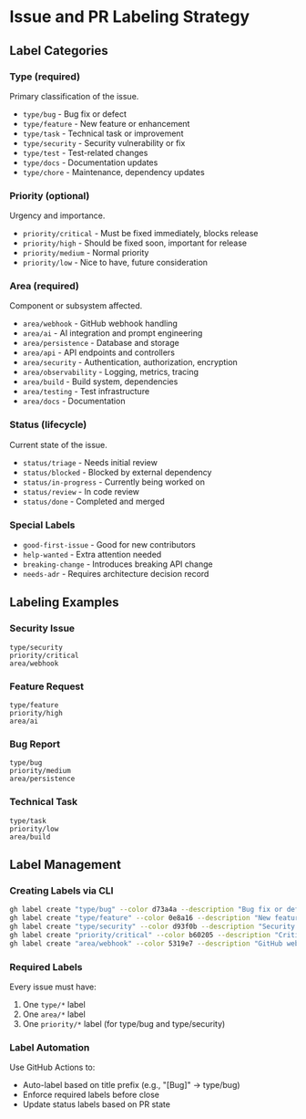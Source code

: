 # Issue and PR Labeling Strategy

## Label Categories

### Type (required)
Primary classification of the issue.

- `type/bug` - Bug fix or defect
- `type/feature` - New feature or enhancement
- `type/task` - Technical task or improvement
- `type/security` - Security vulnerability or fix
- `type/test` - Test-related changes
- `type/docs` - Documentation updates
- `type/chore` - Maintenance, dependency updates

### Priority (optional)
Urgency and importance.

- `priority/critical` - Must be fixed immediately, blocks release
- `priority/high` - Should be fixed soon, important for release
- `priority/medium` - Normal priority
- `priority/low` - Nice to have, future consideration

### Area (required)
Component or subsystem affected.

- `area/webhook` - GitHub webhook handling
- `area/ai` - AI integration and prompt engineering
- `area/persistence` - Database and storage
- `area/api` - API endpoints and controllers
- `area/security` - Authentication, authorization, encryption
- `area/observability` - Logging, metrics, tracing
- `area/build` - Build system, dependencies
- `area/testing` - Test infrastructure
- `area/docs` - Documentation

### Status (lifecycle)
Current state of the issue.

- `status/triage` - Needs initial review
- `status/blocked` - Blocked by external dependency
- `status/in-progress` - Currently being worked on
- `status/review` - In code review
- `status/done` - Completed and merged

### Special Labels

- `good-first-issue` - Good for new contributors
- `help-wanted` - Extra attention needed
- `breaking-change` - Introduces breaking API change
- `needs-adr` - Requires architecture decision record

## Labeling Examples

### Security Issue
```
type/security
priority/critical
area/webhook
```

### Feature Request
```
type/feature
priority/high
area/ai
```

### Bug Report
```
type/bug
priority/medium
area/persistence
```

### Technical Task
```
type/task
priority/low
area/build
```

## Label Management

### Creating Labels via CLI

```bash
gh label create "type/bug" --color d73a4a --description "Bug fix or defect"
gh label create "type/feature" --color 0e8a16 --description "New feature or enhancement"
gh label create "type/security" --color d93f0b --description "Security vulnerability"
gh label create "priority/critical" --color b60205 --description "Critical priority"
gh label create "area/webhook" --color 5319e7 --description "GitHub webhook handling"
```

### Required Labels

Every issue must have:
1. One `type/*` label
2. One `area/*` label
3. One `priority/*` label (for type/bug and type/security)

### Label Automation

Use GitHub Actions to:
- Auto-label based on title prefix (e.g., "[Bug]" → type/bug)
- Enforce required labels before close
- Update status labels based on PR state
